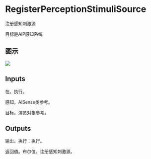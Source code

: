 # RegisterPerceptionStimuliSource

注册感知刺激源

目标是AIP感知系统

## 图示

![]($-20221218-17481648.png)

## Inputs

在。执行。

感知。AISense类参考。

目标。演员对象参考。 

## Outputs

输出。执行：执行。

返回值。布尔值。注册感知刺激源。
